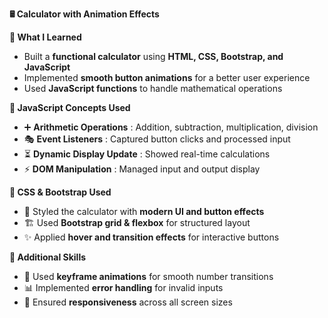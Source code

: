 **🖩 Calculator with Animation Effects**  

**📖 What I Learned**  
- Built a **functional calculator** using **HTML, CSS, Bootstrap, and JavaScript**  
- Implemented **smooth button animations** for a better user experience  
- Used **JavaScript functions** to handle mathematical operations  

**📌 JavaScript Concepts Used**  
- ➕ **Arithmetic Operations** : Addition, subtraction, multiplication, division  
- 🎭 **Event Listeners** : Captured button clicks and processed input  
- ⏳ **Dynamic Display Update** : Showed real-time calculations  
- ⚡ **DOM Manipulation** : Managed input and output display  

**🎨 CSS & Bootstrap Used**  
- 🎨 Styled the calculator with **modern UI and button effects**  
- 🏗️ Used **Bootstrap grid & flexbox** for structured layout  
- ✨ Applied **hover and transition effects** for interactive buttons  

**🚀 Additional Skills**  
- 🔄 Used **keyframe animations** for smooth number transitions  
- 📊 Implemented **error handling** for invalid inputs  
- 🔧 Ensured **responsiveness** across all screen sizes  

